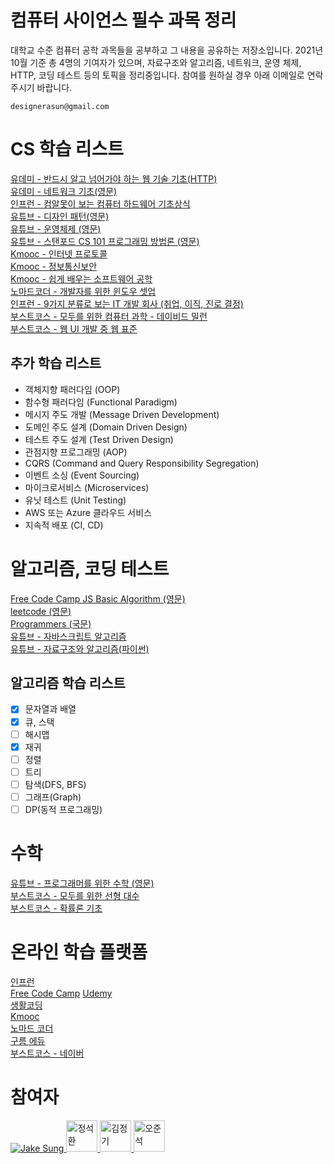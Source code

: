 # 컴퓨터 사이언스 필수 과목 정리
대학교 수준 컴퓨터 공학 과목들을 공부하고 그 내용을 공유하는 저장소입니다. 2021년 10월 기준 총 4명의 기여자가 있으며, 자료구조와 알고리즘, 네트워크, 운영 체제, HTTP, 코딩 테스트 등의 토픽을 정리중입니다. 참여를 원하실 경우 아래 이메일로 연락주시기 바랍니다. 

```
designerasun@gmail.com
```

# CS 학습 리스트
[유데미 - 반드시 알고 넘어가야 하는 웹 기술 기초(HTTP)](https://www.udemy.com/course/web-technology-fundamentals/) <br/>
[유데미 - 네트워크 기초(영문)](https://www.udemy.com/course/networking-concepts-for-beginners/learn/lecture/6060530?start=15#overview) <br/>
[인프런 - 컴알못이 보는 컴퓨터 하드웨어 기초상식](https://www.inflearn.com/course/%EC%BB%B4%ED%93%A8%ED%84%B0-%ED%95%98%EB%93%9C%EC%9B%A8%EC%96%B4-%EA%B8%B0%EC%B4%88%EC%83%81%EC%8B%9D/dashboard) <br/>
[유튜브 - 디자인 패턴(영문)](https://youtube.com/playlist?list=PLZlA0Gpn_vH_CthENcPCM0Dww6a5XYC7f) <br/> 
[유튜브 - 운영체제 (영문)](https://youtu.be/VjPgYcQqqN0) <br/>
[유튜브 - 스탠포드 CS 101 프로그래밍 방법론 (영문)](https://youtu.be/KkMDCCdjyW8)<br/>
[Kmooc - 인터넷 프로토콜](http://www.kmooc.kr/courses/course-v1:AYUk+AYUK_IP_01+2020_T2/course/)<br/>
[Kmooc - 정보통신보안](http://www.kmooc.kr/courses/course-v1:ANU+ANU01+2020_T3/course/)<br/>
[Kmooc - 쉽게 배우는 소프트웨어 공학](http://www.kmooc.kr/courses/course-v1:KONGJUk+FD_KNU03+2021_01/course/)<br/>
[노마드코더 - 개발자를 위한 윈도우 셋업](https://nomadcoders.co/windows-setup-for-developers/lobby)<br/>
[인프런 - 9가지 분류로 보는 IT 개발 회사 (취업, 이직, 진로 결정)](https://www.inflearn.com/course/9%EA%B0%80%EC%A7%80-it-%ED%9A%8C%EC%82%AC/dashboard) <br/>
[부스트코스 - 모두를 위한 컴퓨터 과학 - 데이비드 밀런](https://www.boostcourse.org/cs112)<br/>
[부스트코스 - 웹 UI 개발 중 웹 표준](https://www.boostcourse.org/web344) 

## 추가 학습 리스트
- 객체지향 패러다임 (OOP)
- 함수형 패러다임 (Functional Paradigm)
- 메시지 주도 개발 (Message Driven Development)
- 도메인 주도 설계 (Domain Driven Design)
- 테스트 주도 설계 (Test Driven Design)
- 관점지향 프로그래밍 (AOP)
- CQRS (Command and Query Responsibility Segregation)
- 이벤트 소싱 (Event Sourcing)
- 마이크로서비스 (Microservices)
- 유닛 테스트 (Unit Testing)
- AWS 또는 Azure 클라우드 서비스
- 지속적 배포 (CI, CD)

# 알고리즘, 코딩 테스트
[Free Code Camp JS Basic Algorithm (영문)](https://www.freecodecamp.org/learn/javascript-algorithms-and-data-structures/basic-algorithm-scripting/convert-celsius-to-fahrenheit) <br/>
[leetcode (영문)](https://leetcode.com/problemset/all/) <br/>
[Programmers (국문)](https://programmers.co.kr/learn/challenges) <br/>
[유튜브 - 자바스크립트 알고리즘](https://youtube.com/playlist?list=PLn2ipk-jqgZiAHiA70hOxAj8RMUeqYNK3)<br/>
[유튜브 - 자료구조와 알고리즘(파이썬)](https://www.youtube.com/c/ChanSuShin/featured) <br/>

## 알고리즘 학습 리스트
- [X] 문자열과 배열
- [X] 큐, 스택
- [ ] 해시맵
- [X] 재귀
- [ ] 정렬
- [ ] 트리
- [ ] 탐색(DFS, BFS)
- [ ] 그래프(Graph)
- [ ] DP(동적 프로그래밍)

# 수학
[유튜브 - 프로그래머를 위한 수학 (영문)](https://youtube.com/playlist?list=PLWKjhJtqVAbndUuYBE5sVViMIvyzp_dB1)<br/>
[부스트코스 - 모두를 위한 선형 대수](https://www.boostcourse.org/ai151)<br/>
[부스트코스 - 확률론 기초](https://www.boostcourse.org/ai152)<br/>

# 온라인 학습 플랫폼
[인프런](https://www.inflearn.com/) <br/>
[Free Code Camp](https://www.freecodecamp.org/learn)
[Udemy](https://www.udemy.com/) <br/>
[생활코딩](https://opentutorials.org/course/1) <br/>
[Kmooc](http://www.kmooc.kr/) <br/>
[노마드 코더](https://nomadcoders.co/) <br/>
[구름 에듀](https://edu.goorm.io/) <br/>
[부스트코스 - 네이버](https://www.boostcourse.org/opencourse)

# 참여자
<a href="https://github.com/developerasun">
<img src="https://github.com/developerasun.png?size=50" alt="Jake Sung"/>
</a>

<a href="https://github.com/jshhhhh">
<img src="https://github.com/jshhhhh.png" width=50px height=50px alt="정석환"/>
</a>

<a href="https://github.com/omago123">
<img src="https://github.com/omago123.png" width=50px height=50px alt="김정기"/>
</a>

<a href="https://github.com/oh971021">
<img src="https://github.com/oh971021.png" width=50px height=50px alt="오준석"/>
</a>
